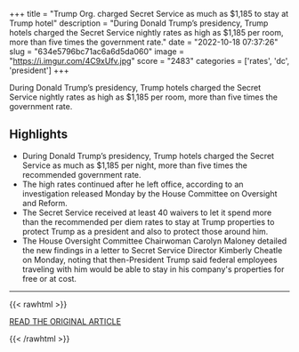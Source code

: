 +++
title = "Trump Org. charged Secret Service as much as $1,185 to stay at Trump hotel"
description = "During Donald Trump’s presidency, Trump hotels charged the Secret Service nightly rates as high as $1,185 per room, more than five times the government rate."
date = "2022-10-18 07:37:26"
slug = "634e5796bc71ac6a6d5da060"
image = "https://i.imgur.com/4C9xUfv.jpg"
score = "2483"
categories = ['rates', 'dc', 'president']
+++

During Donald Trump’s presidency, Trump hotels charged the Secret Service nightly rates as high as $1,185 per room, more than five times the government rate.

## Highlights

- During Donald Trump’s presidency, Trump hotels charged the Secret Service as much as $1,185 per night, more than five times the recommended government rate.
- The high rates continued after he left office, according to an investigation released Monday by the House Committee on Oversight and Reform.
- The Secret Service received at least 40 waivers to let it spend more than the recommended per diem rates to stay at Trump properties to protect Trump as a president and also to protect those around him.
- The House Oversight Committee Chairwoman Carolyn Maloney detailed the new findings in a letter to Secret Service Director Kimberly Cheatle on Monday, noting that then-President Trump said federal employees traveling with him would be able to stay in his company's properties for free or at cost.

---

{{< rawhtml >}}
  <p class="article-category">
    <a target="_blank" href="https://www.nbcnews.com/politics/donald-trump/trump-organization-charged-secret-service-much-1185-night-stay-trump-d-rcna52521">READ THE ORIGINAL ARTICLE</a>
  </p>
{{< /rawhtml >}}
